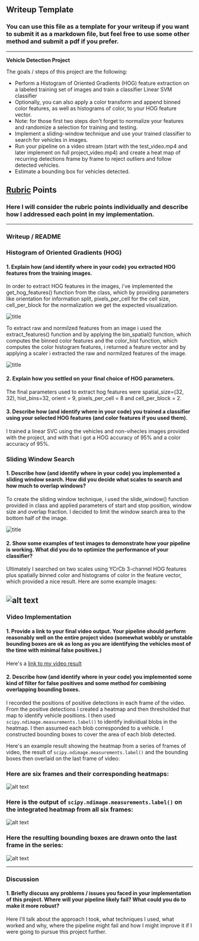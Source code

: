 ## Writeup Template
### You can use this file as a template for your writeup if you want to submit it as a markdown file, but feel free to use some other method and submit a pdf if you prefer.

---

**Vehicle Detection Project**

The goals / steps of this project are the following:

* Perform a Histogram of Oriented Gradients (HOG) feature extraction on a labeled training set of images and train a classifier Linear SVM classifier
* Optionally, you can also apply a color transform and append binned color features, as well as histograms of color, to your HOG feature vector. 
* Note: for those first two steps don't forget to normalize your features and randomize a selection for training and testing.
* Implement a sliding-window technique and use your trained classifier to search for vehicles in images.
* Run your pipeline on a video stream (start with the test_video.mp4 and later implement on full project_video.mp4) and create a heat map of recurring detections frame by frame to reject outliers and follow detected vehicles.
* Estimate a bounding box for vehicles detected.

[//]: # (Image References)
[image1]: ./examples/car_not_car.png
[image2]: ./examples/HOG_example.jpg
[image3]: ./examples/sliding_windows.jpg
[image4]: ./examples/sliding_window.jpg
[image5]: ./examples/bboxes_and_heat.png
[image6]: ./examples/labels_map.png
[image7]: ./examples/output_bboxes.png
[video1]: ./project_video.mp4

## [Rubric](https://review.udacity.com/#!/rubrics/513/view) Points
### Here I will consider the rubric points individually and describe how I addressed each point in my implementation.  

---
### Writeup / README

### Histogram of Oriented Gradients (HOG)

#### 1. Explain how (and identify where in your code) you extracted HOG features from the training images.

In order to extract HOG features in the images, i've implemented the get_hog_features() function from the class, which by providing parameters like orientation for information split, pixels_per_cell for the cell size, cell_per_block for the normalization we get the expected visualization.

![title](./writeup_images/hog.PNG)

To extract raw and normilzed features from an image i used the extract_features() function and by applying the bin_spatial() function, which computes the binned color features and the color_hist function, which computes the color histogram features, i returned a feature vector and by applying a scaler i extracted the raw and normilzed features of the image.

![title](./writeup_images/raw_images.PNG)

#### 2. Explain how you settled on your final choice of HOG parameters.

The final parameters used to extract hog features were spatial_size=(32, 32), hist_bins=32, orient = 9, pixels_per_cell = 8 and cell_per_block = 2.

#### 3. Describe how (and identify where in your code) you trained a classifier using your selected HOG features (and color features if you used them).

I trained a linear SVC using the vehicles and non-vihecles images provided with the project, and with that i got a HOG accuracy of 95% and a color accuracy of 95%.

### Sliding Window Search

#### 1. Describe how (and identify where in your code) you implemented a sliding window search.  How did you decide what scales to search and how much to overlap windows?

To create the sliding window technique, i used the slide_window() function provided in class and applied parameters of start and stop position, window size and overlap fraction. I decided to limit the window search area to the bottom half of the image.

![title](./writeup_images/sliding.PNG)

#### 2. Show some examples of test images to demonstrate how your pipeline is working.  What did you do to optimize the performance of your classifier?

Ultimately I searched on two scales using YCrCb 3-channel HOG features plus spatially binned color and histograms of color in the feature vector, which provided a nice result.  Here are some example images:

![alt text][image4]
---

### Video Implementation

#### 1. Provide a link to your final video output.  Your pipeline should perform reasonably well on the entire project video (somewhat wobbly or unstable bounding boxes are ok as long as you are identifying the vehicles most of the time with minimal false positives.)
Here's a [link to my video result](./project_video.mp4)


#### 2. Describe how (and identify where in your code) you implemented some kind of filter for false positives and some method for combining overlapping bounding boxes.

I recorded the positions of positive detections in each frame of the video.  From the positive detections I created a heatmap and then thresholded that map to identify vehicle positions.  I then used `scipy.ndimage.measurements.label()` to identify individual blobs in the heatmap.  I then assumed each blob corresponded to a vehicle.  I constructed bounding boxes to cover the area of each blob detected.  

Here's an example result showing the heatmap from a series of frames of video, the result of `scipy.ndimage.measurements.label()` and the bounding boxes then overlaid on the last frame of video:

### Here are six frames and their corresponding heatmaps:

![alt text][image5]

### Here is the output of `scipy.ndimage.measurements.label()` on the integrated heatmap from all six frames:
![alt text][image6]

### Here the resulting bounding boxes are drawn onto the last frame in the series:
![alt text][image7]



---

### Discussion

#### 1. Briefly discuss any problems / issues you faced in your implementation of this project.  Where will your pipeline likely fail?  What could you do to make it more robust?

Here I'll talk about the approach I took, what techniques I used, what worked and why, where the pipeline might fail and how I might improve it if I were going to pursue this project further.  

